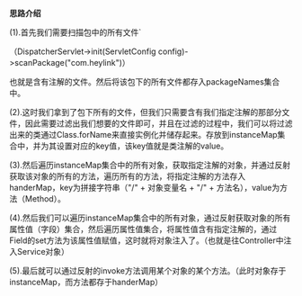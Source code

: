 **思路介绍**

(1).首先我们需要扫描包中的所有文件`

（DispatcherServlet->init(ServletConfig config)->scanPackage("com.heylink")）

也就是含有注解的文件。然后将该包下的所有文件都存入packageNames集合中。

(2).这时我们拿到了包下所有的文件，但我们只需要含有我们指定注解的那部分文件，因此需要过滤出我们想要的文件即可，并且在过滤的过程中，我们可以将过滤出来的类通过Class.forName来直接实例化并储存起来。存放到instanceMap集合中，并为其设置对应的key值，该key值就是类注解的value。

(3).然后遍历instanceMap集合中的所有对象，获取指定注解的对象，并通过反射获取该对象的所有的方法，遍历所有的方法，将指定注解的方法存入handerMap，key为拼接字符串（"/" + 对象变量名 + "/" + 方法名），value为方法（Method）。

(4).然后我们可以遍历instanceMap集合中的所有对象，通过反射获取对象的所有属性值（字段）集合，然后遍历属性值集合，将属性值含有指定注解的，通过Field的set方法为该属性值赋值，这时就将对象注入了。（也就是往Controller中注入Service对象）

(5).最后就可以通过反射的invoke方法调用某个对象的某个方法。（此时对象存于instanceMap，而方法都存于handerMap）